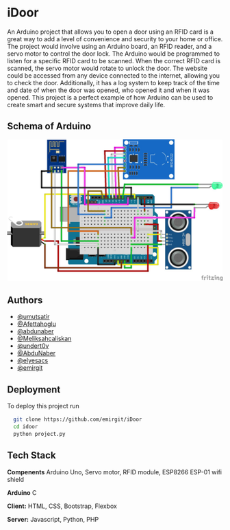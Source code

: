 # iDoor

An Arduino project that allows you to open a door using an RFID card is a great way to add a level of convenience and security to your home or office. The project would involve using an Arduino board, an RFID reader, and a servo motor to control the door lock. The Arduino would be programmed to listen for a specific RFID card to be scanned. When the correct RFID card is scanned, the servo motor would rotate to unlock the door. The website could be accessed from any device connected to the internet, allowing you to check the door. Additionally, it has a log system to keep track of the time and date of when the door was opened, who opened it and when it was opened. This project is a perfect example of how Arduino can be used to create smart and secure systems that improve daily life.

## Schema of Arduino
![SHEMA FOR ARDUINO](arduinoschema.jpeg "arduino shema")

## Authors

- [@umutsatir](https://www.github.com/umutsatir)
- [@Afettahoglu](https://github.com/Afettahoglu)
- [@abdunaber](https://www.github.com/abdunaber)
- [@Meliksahcaliskan](https://www.github.com/Meliksahcaliskan)
- [@undert0v](https://www.github.com/undert0v)
- [@AbduNaber](https://www.github.com/AbduNaber)
- [@elyesacs](https://www.github.com/elyesacs)
- [@emirgit](https://www.github.com/emirgit)



## Deployment

To deploy this project run

```bash
  git clone https://github.com/emirgit/iDoor
  cd idoor
  python project.py
```



## Tech Stack
**Compenents** Arduino Uno, Servo motor, RFID module, ESP8266 ESP-01 wifi shield

**Arduino** C

**Client:** HTML, CSS, Bootstrap, Flexbox

**Server:** Javascript, Python, PHP


